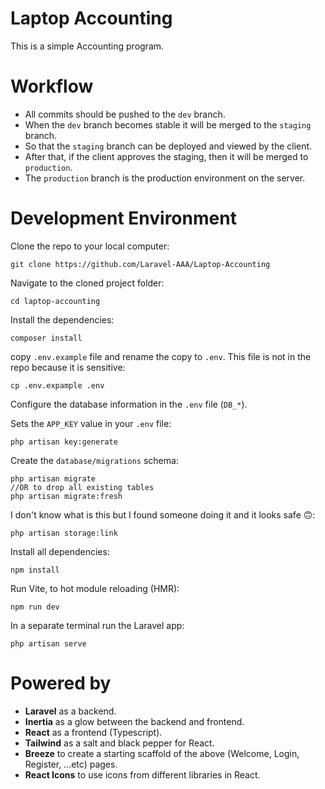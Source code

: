 # Laptop Accounting

This is a simple Accounting program.

# Workflow

- All commits should be pushed to the `dev` branch.
- When the `dev` branch becomes stable it will be merged to the `staging` branch.
- So that the `staging` branch can be deployed and viewed by the client.
- After that, if the client approves the staging, then it will be merged to `production`.
- The `production` branch is the production environment on the server.


# Development Environment

Clone the repo to your local computer:
```shell
git clone https://github.com/Laravel-AAA/Laptop-Accounting
```
Navigate to the cloned project folder:
```shell
cd laptop-accounting
```
Install the dependencies:
```shell
composer install
```
copy `.env.example` file and rename the copy to `.env`. This file is not in the repo because it is sensitive:
```shell
cp .env.expample .env
```

Configure the database information in the `.env` file (`DB_*`).


Sets the `APP_KEY` value in your `.env` file:
```shell
php artisan key:generate
```

Create the `database/migrations` schema:
```shell
php artisan migrate
//OR to drop all existing tables
php artisan migrate:fresh
```

I don't know what is this but I found someone doing it and it looks safe 🙃:
```shell
php artisan storage:link
```

Install all dependencies:
```shell
npm install
```

Run Vite, to hot module reloading (HMR):
```shell
npm run dev
```

In a separate terminal run the Laravel app:
```shell
php artisan serve
```

# Powered by

- **Laravel** as a backend.
- **Inertia** as a glow between the backend and frontend.
- **React** as a frontend (Typescript).
- **Tailwind** as a salt and black pepper for React.
- **Breeze** to create a starting scaffold of the above (Welcome, Login, Register, ...etc) pages.
- **React Icons** to use icons from different libraries in React.
